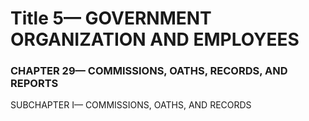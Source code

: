 
# Title 5— GOVERNMENT ORGANIZATION AND EMPLOYEES
### CHAPTER 29— COMMISSIONS, OATHS, RECORDS, AND REPORTS

SUBCHAPTER I— COMMISSIONS, OATHS, AND RECORDS
